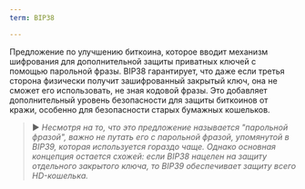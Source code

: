```yaml
---
term: BIP38

---
```

Предложение по улучшению биткоина, которое вводит механизм шифрования для дополнительной защиты приватных ключей с помощью парольной фразы. BIP38 гарантирует, что даже если третья сторона физически получит зашифрованный закрытый ключ, она не сможет его использовать, не зная кодовой фразы. Это добавляет дополнительный уровень безопасности для защиты биткоинов от кражи, особенно для безопасности старых бумажных кошельков.

> ► *Несмотря на то, что это предложение называется "парольной фразой", важно не путать его с парольной фразой, упомянутой в BIP39, которая используется гораздо чаще. Однако основная концепция остается схожей: если BIP38 нацелен на защиту отдельного закрытого ключа, то BIP39 обеспечивает защиту всего HD-кошелька.*